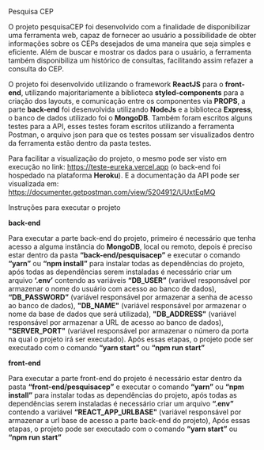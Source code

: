 Pesquisa CEP

O projeto pesquisaCEP foi desenvolvido com a finalidade de disponibilizar uma ferramenta web, capaz de fornecer ao usuário a possibilidade de obter informações sobre os CEPs desejados de uma maneira que seja simples e eficiente. Além de buscar e mostrar os dados para o usuário, a ferramenta também disponibiliza um histórico de consultas, facilitando assim refazer a consulta do CEP.

O projeto foi desenvolvido utilizando o framework **ReactJS** para o **front-end**, utilizando majoritariamente a biblioteca **styled-components** para a criação dos layouts, e comunicação entre os componentes via **PROPS**, a parte **back-end** foi desenvolvida utilizando **NodeJs** e a biblioteca **Express**, o banco de dados utilizado foi o **MongoDB**. Também foram escritos alguns testes para a API, esses testes foram escritos utilizando a ferramenta Postman, o arquivo json para que os testes possam ser visualizados dentro da ferramenta estão dentro da pasta testes.

Para facilitar a visualização do projeto, o mesmo pode ser visto em execução no link: https://teste-eureka.vercel.app (o back-end foi hospedado na plataforma **Heroku**). E a documentação da API pode ser visualizada em: https://documenter.getpostman.com/view/5204912/UUxtEqMQ


Instruções para executar o projeto

**back-end**

Para executar a parte back-end do projeto, primeiro é necessário que tenha acesso a alguma instância do **MongoDB**, local ou remoto, depois é preciso estar dentro da pasta **“back-end/pesquisacep”** e executar o comando **“yarn”** ou **“npm install”** para instalar todas as dependências do projeto, após todas as dependências serem instaladas é necessário criar um arquivo **‘.env’** contendo as variáveis **“DB_USER”** (variável responsável por armazenar o nome do usuário com acesso ao banco de dados), **“DB_PASSWORD”** (variável responsável por armazenar a senha de acesso ao banco de dados), **"DB_NAME"** (variável responsável por armazenar o nome da base de dados que será utilizada), **"DB_ADDRESS"** (variável responsável por armazenar a URL de acesso ao banco de dados), **"SERVER_PORT"** (variável responsável por armazenar o número da porta na qual o projeto irá ser executado).
Após essas etapas, o projeto pode ser executado com o comando **“yarn start”** ou **“npm run start”**

**front-end**

Para executar a parte front-end do projeto é necessário estar dentro da pasta **“front-end/pesquisacep”** e executar o comando **“yarn”** ou **“npm install”** para instalar todas as dependências do projeto, após todas as dependências serem instaladas é necessário criar um arquivo **“.env”** contendo a variável **“REACT_APP_URLBASE"** (variável responsável por armazenar a url base de acesso a parte back-end do projeto), Após essas etapas, o projeto pode ser executado com o comando **“yarn start”** ou **“npm run start”**
